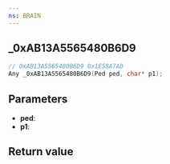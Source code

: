 ```yaml
---
ns: BRAIN
---
```

## _0xAB13A5565480B6D9

```c
// 0xAB13A5565480B6D9 0x1E58A7AD
Any _0xAB13A5565480B6D9(Ped ped, char* p1);
```


## Parameters
* **ped**:
* **p1**: 

## Return value
